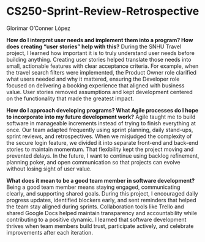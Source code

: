 # CS250-Sprint-Review-Retrospective
Glorimar O’Conner López

**How do I interpret user needs and implement them into a program? How does creating “user stories” help with this?**
During the SNHU Travel project, I learned how important it is to truly understand user needs before building anything. Creating user stories helped translate those needs into small, actionable features with clear acceptance criteria. For example, when the travel search filters were implemented, the Product Owner role clarified what users needed and why it mattered, ensuring the Developer role focused on delivering a booking experience that aligned with business value. User stories removed assumptions and kept development centered on the functionality that made the greatest impact. 


**How do I approach developing programs? What Agile processes do I hope to incorporate into my future development work?**
Agile taught me to build software in manageable increments instead of trying to finish everything at once. Our team adapted frequently using sprint planning, daily stand-ups, sprint reviews, and retrospectives. When we misjudged the complexity of the secure login feature, we divided it into separate front-end and back-end stories to maintain momentum. That flexibility kept the project moving and prevented delays. In the future, I want to continue using backlog refinement, planning poker, and open communication so that projects can evolve without losing sight of user value.

**What does it mean to be a good team member in software development?**
Being a good team member means staying engaged, communicating clearly, and supporting shared goals. During this project, I encouraged daily progress updates, identified blockers early, and sent reminders that helped the team stay aligned during sprints. Collaboration tools like Trello and shared Google Docs helped maintain transparency and accountability while contributing to a positive dynamic. I learned that software development thrives when team members build trust, participate actively, and celebrate improvements after each iteration.
